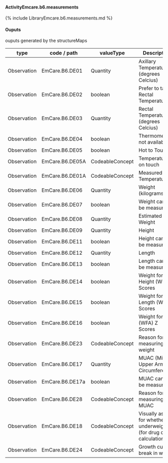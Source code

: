 #### ActivityEmcare.b6.measurements

{% include LibraryEmcare.b6.measurements.md %}
#### Ouputs

ouputs generated by the structureMaps

| type | code / path | valueType | Description |
|---|---|---|---|
| Observation | EmCare.B6.DE01 | Quantity | Axillary Temperature (degrees Celcius) |
| Observation | EmCare.B6.DE02 | boolean | Prefer to take Rectal Temperature |
| Observation | EmCare.B6.DE03 | Quantity | Rectal Temperature (degrees Celcius) |
| Observation | EmCare.B6.DE04 | boolean | Thermometer not available |
| Observation | EmCare.B6.DE05 | boolean | Hot to Touch |
| Observation | EmCare.B6.DE05A | CodeableConcept | Temperature on touch |
| Observation | EmCare.B6.DE01A | CodeableConcept | Measured Temperature |
| Observation | EmCare.B6.DE06 | Quantity | Weight (kilograms) |
| Observation | EmCare.B6.DE07 | boolean | Weight cannot be measured |
| Observation | EmCare.B6.DE08 | Quantity | Estimated Weight |
| Observation | EmCare.B6.DE09 | Quantity | Height |
| Observation | EmCare.B6.DE11 | boolean | Height cannot be measured |
| Observation | EmCare.B6.DE12 | Quantity | Length |
| Observation | EmCare.B6.DE13 | boolean | Length cannot be measured |
| Observation | EmCare.B6.DE14 | boolean | Weight for Height (WFH) Z Scores |
| Observation | EmCare.B6.DE15 | boolean | Weight for Length (WFL) Z Scores |
| Observation | EmCare.B6.DE16 | boolean | Weight for Age (WFA) Z Scores |
| Observation | EmCare.B6.DE23 | CodeableConcept | Reason for not measuring weight |
| Observation | EmCare.B6.DE17 | Quantity | MUAC (Mid Upper Arm Circumference) |
| Observation | EmCare.B6.DE17a | boolean | MUAC cannot be measured |
| Observation | EmCare.B6.DE28 | CodeableConcept | Reason for not measuring MUAC |
| Observation | EmCare.B6.DE18 | CodeableConcept | Visually assess for whether underweight (for drug dose calculation) |
| Observation | EmCare.B6.DE24 | CodeableConcept | Growth curve break in weight |

